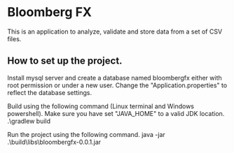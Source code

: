 # Bloomberg FX

This is an application to analyze, validate and store data from a set of CSV files.

## How to set up the project.

Install mysql server and create a database named bloombergfx either with root permission or under a new user. Change the "Application.properties" to reflect the database settings. 

Build using the following command (Linux terminal and Windows powershell). Make sure you have set "JAVA_HOME" to a valid JDK location.
  .\gradlew build

Run the project using the following command.
  java -jar .\build\libs\bloombergfx-0.0.1.jar
